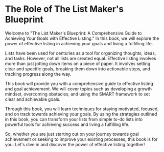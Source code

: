 The Role of The List Maker's Blueprint
====================================================

Welcome to "The List Maker's Blueprint: A Comprehensive Guide to Achieving Your Goals with Effective Listing." In this book, we will explore the power of effective listing in achieving your goals and living a fulfilling life.

Lists have been used for centuries as a tool for organizing thoughts, ideas, and tasks. However, not all lists are created equal. Effective listing involves more than just jotting down items on a piece of paper. It involves setting clear and specific goals, breaking them down into actionable steps, and tracking progress along the way.

This book will provide you with a comprehensive guide to effective listing and goal achievement. We will cover topics such as developing a growth mindset, overcoming obstacles, and using the SMART framework to set clear and achievable goals.

Through this book, you will learn techniques for staying motivated, focused, and on track towards achieving your goals. By using the strategies outlined in this book, you can transform your lists from simple to-do lists into powerful tools for achieving success and living a fulfilling life.

So, whether you are just starting out on your journey towards goal achievement or seeking to improve your existing processes, this book is for you. Let's dive in and discover the power of effective listing together!

